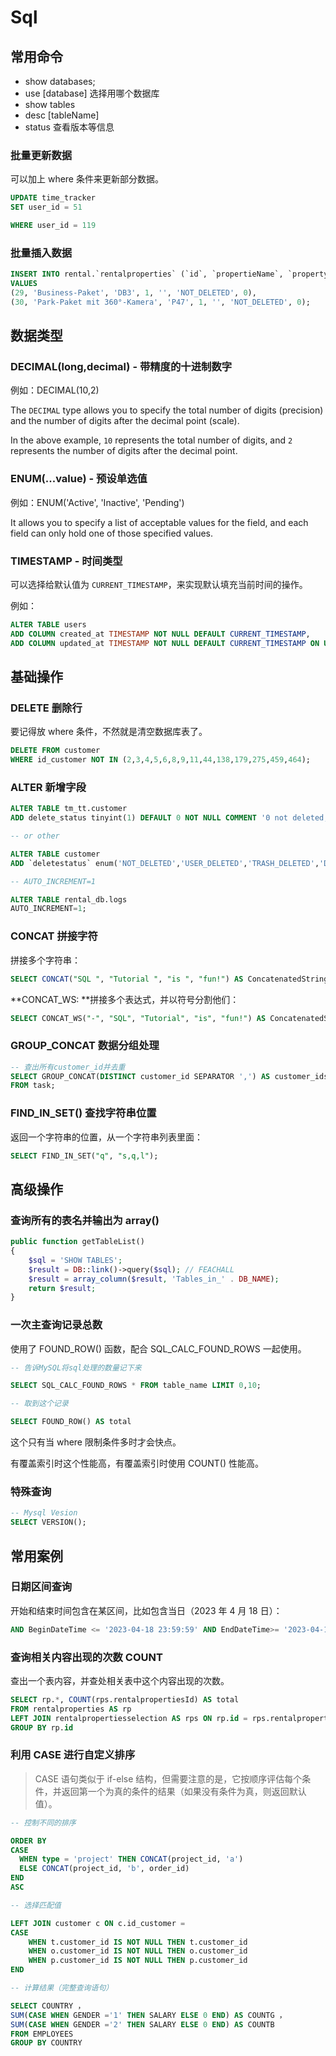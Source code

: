 # Sql

## 常用命令

- show databases;
- use [database] 选择用哪个数据库
- show tables
- desc [tableName]
- status 查看版本等信息

### 批量更新数据

可以加上 where 条件来更新部分数据。

```sql
UPDATE time_tracker
SET user_id = 51

WHERE user_id = 119
```

### 批量插入数据

```sql
INSERT INTO rental.`rentalproperties` (`id`, `propertieName`, `propertyDescription`, `type`, `checkBoxStr`, `deletestatus`, `is_alert`)
VALUES
(29, 'Business-Paket', 'DB3', 1, '', 'NOT_DELETED', 0),
(30, 'Park-Paket mit 360°-Kamera', 'P47', 1, '', 'NOT_DELETED', 0);
```

## 数据类型

### DECIMAL(long,decimal) - 带精度的十进制数字

例如：DECIMAL(10,2)

The `DECIMAL` type allows you to specify the total number of digits (precision) and the number of digits after the decimal point (scale).

In the above example, `10` represents the total number of digits, and `2` represents the number of digits after the decimal point.

### ENUM(...value) - 预设单选值

例如：ENUM('Active', 'Inactive', 'Pending')

It allows you to specify a list of acceptable values for the field, and each field can only hold one of those specified values.

### TIMESTAMP - 时间类型

可以选择给默认值为 `CURRENT_TIMESTAMP`，来实现默认填充当前时间的操作。

例如：

```sql
ALTER TABLE users
ADD COLUMN created_at TIMESTAMP NOT NULL DEFAULT CURRENT_TIMESTAMP,
ADD COLUMN updated_at TIMESTAMP NOT NULL DEFAULT CURRENT_TIMESTAMP ON UPDATE CURRENT_TIMESTAMP;
```

## 基础操作

### DELETE 删除行

要记得放 where 条件，不然就是清空数据库表了。

```sql
DELETE FROM customer
WHERE id_customer NOT IN (2,3,4,5,6,8,9,11,44,138,179,275,459,464);
```

### ALTER 新增字段

```sql
ALTER TABLE tm_tt.customer
ADD delete_status tinyint(1) DEFAULT 0 NOT NULL COMMENT '0 not deleted, 1 deleted';

-- or other

ALTER TABLE customer
ADD `deletestatus` enum('NOT_DELETED','USER_DELETED','TRASH_DELETED','DELETED') DEFAULT 'NOT_DELETED';

-- AUTO_INCREMENT=1

ALTER TABLE rental_db.logs
AUTO_INCREMENT=1;
```

### CONCAT 拼接字符

拼接多个字符串：

```sql
SELECT CONCAT("SQL ", "Tutorial ", "is ", "fun!") AS ConcatenatedString;
```

**CONCAT_WS: **拼接多个表达式，并以符号分割他们：

```sql
SELECT CONCAT_WS("-", "SQL", "Tutorial", "is", "fun!") AS ConcatenatedString;
```

### GROUP_CONCAT 数据分组处理

```sql
-- 查出所有customer_id并去重
SELECT GROUP_CONCAT(DISTINCT customer_id SEPARATOR ',') AS customer_ids
FROM task;
```

### FIND_IN_SET() 查找字符串位置

返回一个字符串的位置，从一个字符串列表里面：

```sql
SELECT FIND_IN_SET("q", "s,q,l");
```

## 高级操作

### 查询所有的表名并输出为 array()

```php
public function getTableList()
{
    $sql = 'SHOW TABLES';
    $result = DB::link()->query($sql); // FEACHALL
    $result = array_column($result, 'Tables_in_' . DB_NAME);
    return $result;
}
```

### 一次主查询记录总数

使用了 FOUND_ROW() 函数，配合 SQL_CALC_FOUND_ROWS 一起使用。

```sql
-- 告诉MySQL将sql处理的数量记下来

SELECT SQL_CALC_FOUND_ROWS * FROM table_name LIMIT 0,10;

-- 取到这个记录

SELECT FOUND_ROW() AS total
```

这个只有当 where 限制条件多时才会快点。

有覆盖索引时这个性能高，有覆盖索引时使用 COUNT() 性能高。

### 特殊查询

```sql
-- Mysql Vesion
SELECT VERSION();
```

## 常用案例

### 日期区间查询

开始和结束时间包含在某区间，比如包含当日（2023 年 4 月 18 日）：

```sql
AND BeginDateTime <= '2023-04-18 23:59:59' AND EndDateTime>= '2023-04-18 00:00:00'
```

### 查询相关内容出现的次数 COUNT

查出一个表内容，并查处相关表中这个内容出现的次数。

```sql
SELECT rp.*, COUNT(rps.rentalpropertiesId) AS total
FROM rentalproperties AS rp
LEFT JOIN rentalpropertiesselection AS rps ON rp.id = rps.rentalpropertiesId
GROUP BY rp.id
```

### 利用 CASE 进行自定义排序

> CASE 语句类似于 if-else 结构，但需要注意的是，它按顺序评估每个条件，并返回第一个为真的条件的结果（如果没有条件为真，则返回默认值）。

```sql
-- 控制不同的排序

ORDER BY
CASE
  WHEN type = 'project' THEN CONCAT(project_id, 'a')
  ELSE CONCAT(project_id, 'b', order_id)
END
ASC

-- 选择匹配值

LEFT JOIN customer c ON c.id_customer =
CASE
    WHEN t.customer_id IS NOT NULL THEN t.customer_id
    WHEN o.customer_id IS NOT NULL THEN o.customer_id
    WHEN p.customer_id IS NOT NULL THEN p.customer_id
END

-- 计算结果（完整查询语句）

SELECT COUNTRY ，
SUM(CASE WHEN GENDER ='1' THEN SALARY ELSE 0 END) AS COUNTG ，
SUM(CASE WHEN GENDER ='2' THEN SALARY ELSE 0 END) AS COUNTB
FROM EMPLOYEES
GROUP BY COUNTRY
```

